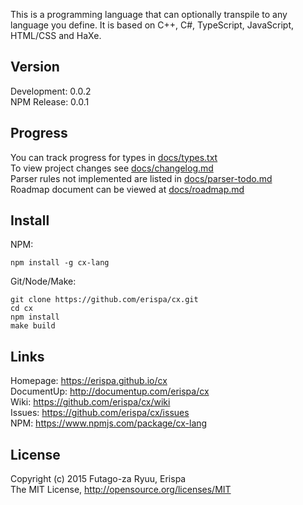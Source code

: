 This is a programming language that can optionally transpile to any language you define.
It is based on C++, C#, TypeScript, JavaScript, HTML/CSS and HaXe.

Version
-------
Development: 0.0.2<br>
NPM Release: 0.0.1

Progress
--------
You can track progress for types in [docs/types.txt](docs/types.txt)<br>
To view project changes see [docs/changelog.md](docs/changelog.md)<br>
Parser rules not implemented are listed in [docs/parser-todo.md](docs/parser-todo.md)<br>
Roadmap document can be viewed at [docs/roadmap.md](docs/roadmap.md)

Install
-------
NPM:
  
  ```shell
  npm install -g cx-lang
  ```
  
Git/Node/Make:
  
  ```shell
  git clone https://github.com/erispa/cx.git
  cd cx
  npm install
  make build
  ```

Links
-----
  
  Homepage: https://erispa.github.io/cx<br>
  DocumentUp: http://documentup.com/erispa/cx<br>
  Wiki: https://github.com/erispa/cx/wiki<br>
  Issues: https://github.com/erispa/cx/issues<br>
  NPM: https://www.npmjs.com/package/cx-lang

License
-------
Copyright (c) 2015 Futago-za Ryuu, Erispa<br>
The MIT License, http://opensource.org/licenses/MIT
